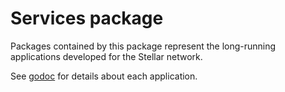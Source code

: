 # Services package

Packages contained by this package represent the long-running applications developed for the Stellar network.

See [godoc](https://godoc.org/github.com/TheLUGANSKIY/go/services) for details about each application.